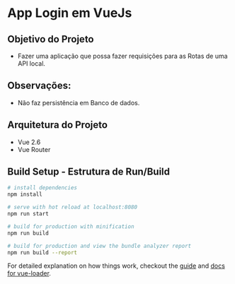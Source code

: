 # App Login em VueJs

## Objetivo do Projeto
- Fazer uma aplicação que possa fazer requisições para as Rotas de uma API local.

## Observações:
- Não faz persistência em Banco de dados.

## Arquitetura do Projeto
- Vue 2.6
- Vue Router

## Build Setup - Estrutura de Run/Build

``` bash
# install dependencies
npm install

# serve with hot reload at localhost:8080
npm run start

# build for production with minification
npm run build

# build for production and view the bundle analyzer report
npm run build --report
```

For detailed explanation on how things work, checkout the [guide](http://vuejs-templates.github.io/webpack/) and [docs for vue-loader](http://vuejs.github.io/vue-loader).
